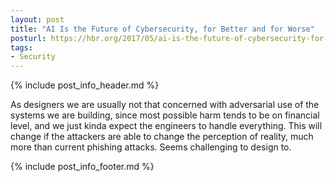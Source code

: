 ```yaml
---
layout: post
title: "AI Is the Future of Cybersecurity, for Better and for Worse"
posturl: https://hbr.org/2017/05/ai-is-the-future-of-cybersecurity-for-better-and-for-worse
tags:
- Security
---
```


{% include post_info_header.md %}

As designers we are usually not that concerned with adversarial use of the systems we are building, since most possible harm tends to be on financial level, and we just kinda expect the engineers to handle everything. This will change if the attackers are able to change the perception of reality, much more than current phishing attacks. Seems challenging to design to.

<!--more-->
{% include post_info_footer.md %}
